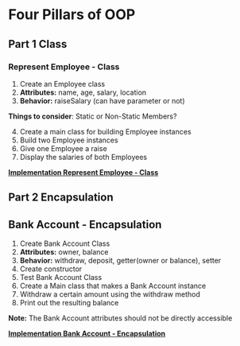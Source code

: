 # Four Pillars of OOP

## Part 1 Class

### Represent Employee - Class

1. Create an Employee class
2. **Attributes:** name, age, salary, location
3. **Behavior:** raiseSalary (can have parameter or not)

**Things to consider**: Static or Non-Static Members?

4. Create a main class for building Employee instances
5. Build two Employee instances
6. Give one Employee a raise
7. Display the salaries of both Employees

[**Implementation Represent Employee - Class**](https://replit.com/@msoro/employee-class-challenge1#src/Main.java)

## Part 2 Encapsulation

## Bank Account - Encapsulation

1. Create Bank Account Class
2. **Attributes:** owner, balance
3. **Behavior:** withdraw, deposit, getter(owner or balance), setter
4. Create constructor
5. Test Bank Account Class
6. Create a Main class that makes a Bank Account instance
7. Withdraw a certain amount using the withdraw method
8. Print out the resulting balance

**Note:** The Bank Account attributes should not be directly accessible

[**Implementation Bank Account - Encapsulation**](https://replit.com/@msoro/banking-application-encapsulation-challenge2#src/Main.java)
